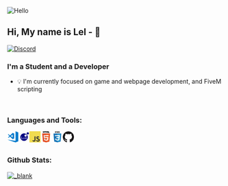 [discord]: https://discord.gg/4zVqZK7Hbr

![Hello](https://media2.giphy.com/headers/colorful-courier/ammr2uN8JUE3.gif)

## Hi, My name is Lel - 👋

[![Discord](https://img.shields.io/discord/780929860754997268?label=Discord&logo=Discord)][discord]


### I'm a Student and a Developer

- 💡 I'm currently focused on game and webpage development, and FiveM scripting

<br />

### Languages and Tools:

<img align="left" alt="Visual Studio Code" width="26px" src="https://raw.githubusercontent.com/github/explore/80688e429a7d4ef2fca1e82350fe8e3517d3494d/topics/visual-studio-code/visual-studio-code.png" />
<img align="left" alt="Lua" width="26px" src="https://raw.githubusercontent.com/github/explore/80688e429a7d4ef2fca1e82350fe8e3517d3494d/topics/lua/lua.png" />
<img align="left" alt="JavaScript" width="26px" src="https://raw.githubusercontent.com/github/explore/80688e429a7d4ef2fca1e82350fe8e3517d3494d/topics/javascript/javascript.png" />
<img align="left" alt="HTML5" width="26px" src="https://raw.githubusercontent.com/github/explore/80688e429a7d4ef2fca1e82350fe8e3517d3494d/topics/html/html.png" />
<img align="left" alt="CSS3" width="26px" src="https://raw.githubusercontent.com/github/explore/80688e429a7d4ef2fca1e82350fe8e3517d3494d/topics/css/css.png" />
<img align="left" alt="GitHub" width="26px" src="https://raw.githubusercontent.com/github/explore/78df643247d429f6cc873026c0622819ad797942/topics/github/github.png" />

<br />
<br />

### Github Stats:

<a href="https://github.com/Lel-69">
  <img align="center" src="https://github-readme-stats.vercel.app/api?username=Unknown-6666&show_icons=true&theme=dark" alt="_blank" />
</a>
